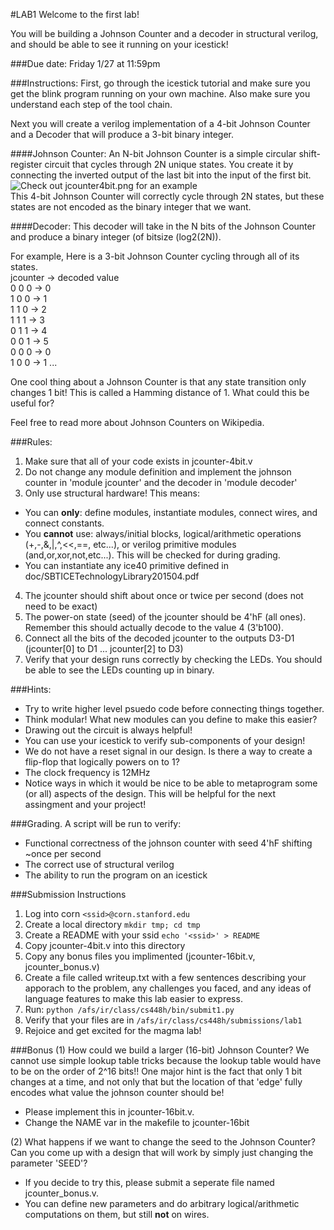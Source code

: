 #LAB1
Welcome to the first lab!


You will be building a Johnson Counter and a decoder in structural verilog, and should be able to see it running on your icestick!

###Due date: 
Friday 1/27 at 11:59pm

###Instructions:
First, go through the icestick tutorial and make sure you get the blink program running on your own machine. Also make sure you understand each step of the tool chain.

Next you will create a verilog implementation of a 4-bit Johnson Counter and a Decoder that will produce a 3-bit binary integer.

####Johnson Counter:
An N-bit Johnson Counter is a simple circular shift-register circuit that cycles through 2N unique states. You create it by connecting the inverted output of the last bit into the input of the first bit. 
![Check out jcounter4bit.png for an example](./jcounter4bit.png)  
This 4-bit Johnson Counter will correctly cycle through 2N states, but these states are not encoded as the binary integer that we want. 

####Decoder:
This decoder will take in the N bits of the Johnson Counter and produce a binary integer (of bitsize (log2(2N)).


For example, Here is a 3-bit Johnson Counter cycling through all of its states.  
jcounter -> decoded value  
0 0 0    -> 0  
1 0 0    -> 1  
1 1 0    -> 2  
1 1 1    -> 3  
0 1 1    -> 4  
0 0 1    -> 5  
0 0 0	  -> 0  
1 0 0    -> 1
...



One cool thing about a Johnson Counter is that any state transition only changes 1 bit! This is called a Hamming distance of 1. What could this be useful for?

Feel free to read more about Johnson Counters on Wikipedia.

###Rules:

1. Make sure that all of your code exists in jcounter-4bit.v
2. Do not change any module definition and implement the johnson counter in 'module jcounter' and the decoder in 'module decoder'
3. Only use structural hardware! This means:
  * You can **only**: define modules, instantiate modules, connect wires, and connect constants. 
  * You **cannot** use: always/initial blocks, logical/arithmetic operations (+,-,&,|,^,<<,==, etc...), or verilog primitive modules (and,or,xor,not,etc...). This will be checked for during grading.  
  * You can instantiate any ice40 primitive defined in doc/SBTICETechnologyLibrary201504.pdf
4. The jcounter should shift about once or twice per second (does not need to be exact)
5. The power-on state (seed) of the jcounter should be 4'hF (all ones). Remember this should actually decode to the value 4 (3'b100).
6. Connect all the bits of the decoded jcounter to the outputs D3-D1 (jcounter[0] to D1 ... jcounter[2] to D3)  
7. Verify that your design runs correctly by checking the LEDs. You should be able to see the LEDs counting up in binary. 

###Hints: 
  * Try to write higher level psuedo code before connecting things together. 
  * Think modular! What new modules can you define to make this easier?
  * Drawing out the circuit is always helpful!
  * You can use your icestick to verify sub-components of your design! 
  * We do not have a reset signal in our design. Is there a way to create a flip-flop that logically powers on to 1?
  * The clock frequency is 12MHz  
  * Notice ways in which it would be nice to be able to metaprogram some (or all) aspects of the design. This will be helpful for the next assingment and your project!  

###Grading.
A script will be run to verify:
  
  * Functional correctness of the johnson counter with seed 4'hF shifting ~once per second
  * The correct use of structural verilog
  * The ability to run the program on an icestick
    

###Submission Instructions
	
1. Log into corn ```<ssid>@corn.stanford.edu```
2. Create a local directory ```mkdir tmp; cd tmp```
3. Create a README with your ssid ```echo '<ssid>' > README```
4. Copy jcounter-4bit.v into this directory
5. Copy any bonus files you implimented (jcounter-16bit.v, jcounter_bonus.v)
6. Create a file called writeup.txt with a few sentences describing your apporach to the problem, any challenges you faced, and any ideas of language features to make this lab easier to express.
7. Run: ```python /afs/ir/class/cs448h/bin/submit1.py```
8. Verify that your files are in ```/afs/ir/class/cs448h/submissions/lab1```
9. Rejoice and get excited for the magma lab!

###Bonus
(1) How could we build a larger (16-bit) Johnson Counter? We cannot use simple lookup table tricks because the lookup table would have to be on the order of 2^16 bits!!
  One major hint is the fact that only 1 bit changes at a time, and not only that but the location of that 'edge' fully encodes what value the johnson counter should be!
  
  * Please implement this in jcounter-16bit.v.
  * Change the NAME var in the makefile to jcounter-16bit

(2) What happens if we want to change the seed to the Johnson Counter? Can you come up with a design that will work by simply just changing the parameter 'SEED'?
  
   * If you decide to try this, please submit a seperate file named jcounter_bonus.v.
   * You can define new parameters and do arbitrary logical/arithmetic computations on them, but still **not** on wires.
